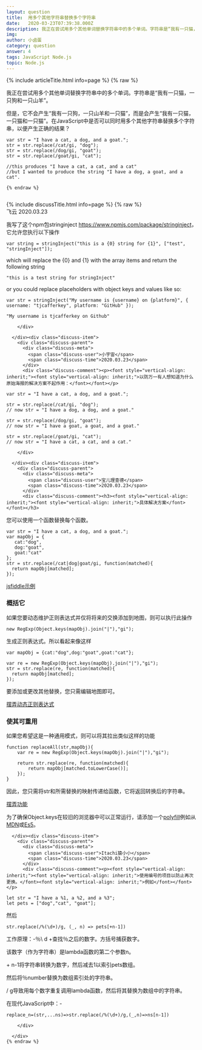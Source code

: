 ```yaml
---
layout: question
title:  用多个其他字符串替换多个字符串
date:   2020-03-23T07:39:38.000Z
description: 我正在尝试用多个其他单词替换字符串中的多个单词。字符串是“我有一只猫，一只狗和一只山羊”。但是，它不会产生“我有一只狗，一只山羊和一只猫”，而是会产生...
img: 
author: 小卤蛋
category: question
answer: 4
tags: JavaScript Node.js
topic: Node.js
---
```

<div class="article-root">
  <div class="article">
    {% include articleTitle.html info=page %}
    {% raw %}
    <div class="article-content"><p><font style="vertical-align: inherit;"><font style="vertical-align: inherit;">我正在尝试用多个其他单词替换字符串中的多个单词。</font><font style="vertical-align: inherit;">字符串是“我有一只猫，一只狗和一只山羊”。</font></font></p>

<p><font style="vertical-align: inherit;"><font style="vertical-align: inherit;">但是，它不会产生“我有一只狗，一只山羊和一只猫”，而是会产生“我有一只猫，一只猫和一只猫”。</font><font style="vertical-align: inherit;">在JavaScript中是否可以同时用多个其他字符串替换多个字符串，以便产生正确的结果？</font></font></p>

<pre><code>var str = "I have a cat, a dog, and a goat.";<font></font>
str = str.replace(/cat/gi, "dog");<font></font>
str = str.replace(/dog/gi, "goat");<font></font>
str = str.replace(/goat/gi, "cat");<font></font>
<font></font>
//this produces "I have a cat, a cat, and a cat"<font></font>
//but I wanted to produce the string "I have a dog, a goat, and a cat".<font></font>
</code></pre></div>
    {% endraw %}
  </div>
  <p style="height: 0;width:0;overflow: hidden;"> 第2917篇《用多个其他字符串替换多个字符串》来自Winter(https://github.com/aiyld/aiyld.github.io)的站点</p>
  <div class="discuss-wrapper">
    {% include discussTitle.html info=page %}
    {% raw %}
    <div class="discuss-item">
        <div class="discuss-parent">
          <div class="discuss-meta">
            <span class="discuss-user">飞云</span>
            <span class="discuss-time">2020.03.23</span>
          </div>
          <div class="discuss-comment"><p><font style="vertical-align: inherit;"><font style="vertical-align: inherit;">我写了这个npm包stringinject </font></font><a href="https://www.npmjs.com/package/stringinject" rel="nofollow noreferrer"><font style="vertical-align: inherit;"><font style="vertical-align: inherit;">https://www.npmjs.com/package/stringinject</font></font></a><font style="vertical-align: inherit;"><font style="vertical-align: inherit;">，它允许您执行以下操作</font></font></p>

<pre><code>var string = stringInject("this is a {0} string for {1}", ["test", "stringInject"]);
</code></pre>

<p>which will replace the {0} and {1} with the array items and return the following string</p>

<pre><code>"this is a test string for stringInject"
</code></pre>

<p>or you could replace placeholders with object keys and values like so:</p>

<pre><code>var str = stringInject("My username is {username} on {platform}", { username: "tjcafferkey", platform: "GitHub" });<font></font>
<font></font>
"My username is tjcafferkey on Github" <font></font>
</code></pre></div>
        </div>
        
      </div><div class="discuss-item">
        <div class="discuss-parent">
          <div class="discuss-meta">
            <span class="discuss-user">小宇宙</span>
            <span class="discuss-time">2020.03.23</span>
          </div>
          <div class="discuss-comment"><p><font style="vertical-align: inherit;"><font style="vertical-align: inherit;">以防万一有人想知道为什么原始海报的解决方案不起作用：</font></font></p>

<pre><code>var str = "I have a cat, a dog, and a goat.";<font></font>
<font></font>
str = str.replace(/cat/gi, "dog");<font></font>
// now str = "I have a dog, a dog, and a goat."<font></font>
<font></font>
str = str.replace(/dog/gi, "goat");<font></font>
// now str = "I have a goat, a goat, and a goat."<font></font>
<font></font>
str = str.replace(/goat/gi, "cat");<font></font>
// now str = "I have a cat, a cat, and a cat."<font></font>
</code></pre></div>
        </div>
        
      </div><div class="discuss-item">
        <div class="discuss-parent">
          <div class="discuss-meta">
            <span class="discuss-user">宝儿理查德</span>
            <span class="discuss-time">2020.03.23</span>
          </div>
          <div class="discuss-comment"><h3><font style="vertical-align: inherit;"><font style="vertical-align: inherit;">具体解决方案</font></font></h3>

<p><font style="vertical-align: inherit;"><font style="vertical-align: inherit;">您可以使用一个函数替换每个函数。</font></font></p>

<pre><code>var str = "I have a cat, a dog, and a goat.";<font></font>
var mapObj = {<font></font>
   cat:"dog",<font></font>
   dog:"goat",<font></font>
   goat:"cat"<font></font>
};<font></font>
str = str.replace(/cat|dog|goat/gi, function(matched){<font></font>
  return mapObj[matched];<font></font>
});<font></font>
</code></pre>

<p><a href="http://jsfiddle.net/L6LB2/"><font style="vertical-align: inherit;"><font style="vertical-align: inherit;">jsfiddle示例</font></font></a></p>

<h3><font style="vertical-align: inherit;"><font style="vertical-align: inherit;">概括它</font></font></h3>

<p><font style="vertical-align: inherit;"><font style="vertical-align: inherit;">如果您要动态维护正则表达式并仅将将来的交换添加到地图，则可以执行此操作</font></font></p>

<pre><code>new RegExp(Object.keys(mapObj).join("|"),"gi"); 
</code></pre>

<p><font style="vertical-align: inherit;"><font style="vertical-align: inherit;">生成正则表达式。</font><font style="vertical-align: inherit;">所以看起来像这样</font></font></p>

<pre><code>var mapObj = {cat:"dog",dog:"goat",goat:"cat"};<font></font>
<font></font>
var re = new RegExp(Object.keys(mapObj).join("|"),"gi");<font></font>
str = str.replace(re, function(matched){<font></font>
  return mapObj[matched];<font></font>
});<font></font>
</code></pre>

<p><font style="vertical-align: inherit;"><font style="vertical-align: inherit;">要添加或更改其他替换，您只需编辑地图即可。&nbsp;</font></font></p>

<p><a href="http://jsfiddle.net/L6LB2/1/"><font style="vertical-align: inherit;"><font style="vertical-align: inherit;">摆弄动态正则表达式</font></font></a></p>

<h3><font style="vertical-align: inherit;"><font style="vertical-align: inherit;">使其可重用</font></font></h3>

<p><font style="vertical-align: inherit;"><font style="vertical-align: inherit;">如果您希望这是一种通用模式，则可以将其拉出类似这样的功能</font></font></p>

<pre><code>function replaceAll(str,mapObj){<font></font>
    var re = new RegExp(Object.keys(mapObj).join("|"),"gi");<font></font>
<font></font>
    return str.replace(re, function(matched){<font></font>
        return mapObj[matched.toLowerCase()];<font></font>
    });<font></font>
}<font></font>
</code></pre>

<p><font style="vertical-align: inherit;"><font style="vertical-align: inherit;">因此，您只需将str和所需替换的映射传递给函数，它将返回转换后的字符串。</font></font></p>

<p><a href="http://jsfiddle.net/L6LB2/35/"><font style="vertical-align: inherit;"><font style="vertical-align: inherit;">摆弄功能</font></font></a></p>

<p><font style="vertical-align: inherit;"><font style="vertical-align: inherit;">为了确保Object.keys在较旧的浏览器中可以正常运行，请添加一个</font><a href="https://github.com/es-shims/es5-shim/blob/v2.0.5/es5-shim.js#L544"><font style="vertical-align: inherit;">polyfill</font></a><font style="vertical-align: inherit;">例如从</font></font><a href="https://developer.mozilla.org/en-US/docs/Web/JavaScript/Reference/Global_Objects/Object/keys"><font style="vertical-align: inherit;"><font style="vertical-align: inherit;">MDN</font></font></a><font style="vertical-align: inherit;"><font style="vertical-align: inherit;">或</font></font><a href="https://github.com/es-shims/es5-shim/blob/v2.0.5/es5-shim.js#L544"><font style="vertical-align: inherit;"><font style="vertical-align: inherit;">Es5</font></font></a><font style="vertical-align: inherit;"><font style="vertical-align: inherit;">。</font></font></p></div>
        </div>
        
      </div><div class="discuss-item">
        <div class="discuss-parent">
          <div class="discuss-meta">
            <span class="discuss-user">Itachi猿小小</span>
            <span class="discuss-time">2020.03.23</span>
          </div>
          <div class="discuss-comment"><p><font style="vertical-align: inherit;"><font style="vertical-align: inherit;">使用编号的项目以防止再次更换。</font><font style="vertical-align: inherit;">例如</font></font></p>

<pre><code>let str = "I have a %1, a %2, and a %3";<font></font>
let pets = ["dog","cat", "goat"];<font></font>
</code></pre>

<p><font style="vertical-align: inherit;"><font style="vertical-align: inherit;">然后</font></font></p>

<pre><code>str.replace(/%(\d+)/g, (_, n) =&gt; pets[+n-1])
</code></pre>

<p><font style="vertical-align: inherit;"><font style="vertical-align: inherit;">工作原理：-％\ d +查找％之后的数字。</font><font style="vertical-align: inherit;">方括号捕获数字。</font></font></p>

<p><font style="vertical-align: inherit;"><font style="vertical-align: inherit;">该数字（作为字符串）是lambda函数的第二个参数n。</font></font></p>

<p><font style="vertical-align: inherit;"><font style="vertical-align: inherit;">+ n-1将字符串转换为数字，然后减去1以索引pets数组。</font></font></p>

<p><font style="vertical-align: inherit;"><font style="vertical-align: inherit;">然后将％number替换为数组索引处的字符串。</font></font></p>

<p><font style="vertical-align: inherit;"><font style="vertical-align: inherit;">/ g导致用每个数字重复调用lambda函数，然后将其替换为数组中的字符串。</font></font></p>

<p><font style="vertical-align: inherit;"><font style="vertical-align: inherit;">在现代JavaScript中：-</font></font></p>

<pre><code>replace_n=(str,...ns)=&gt;str.replace(/%(\d+)/g,(_,n)=&gt;ns[n-1])
</code></pre></div>
        </div>
        
      </div>
    {% endraw %}
  </div>
<div>

